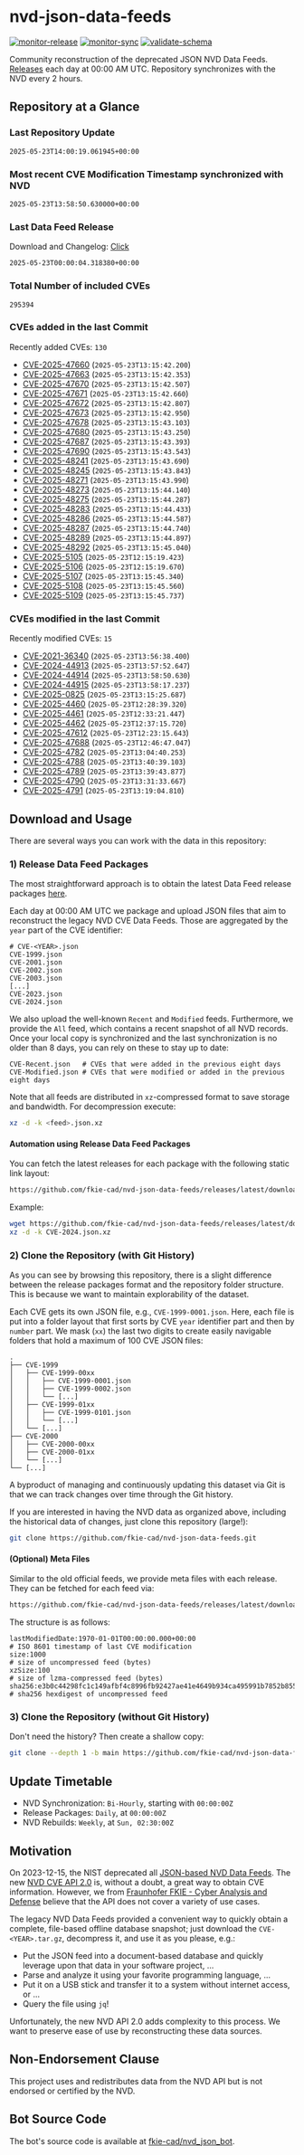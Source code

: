 # nvd-json-data-feeds

[![monitor-release](https://github.com/fkie-cad/nvd-json-data-feeds/actions/workflows/monitor_release.yml/badge.svg)](https://github.com/fkie-cad/nvd-json-data-feeds/actions/workflows/monitor_release.yml)
[![monitor-sync](https://github.com/fkie-cad/nvd-json-data-feeds/actions/workflows/monitor_sync.yml/badge.svg)](https://github.com/fkie-cad/nvd-json-data-feeds/actions/workflows/monitor_sync.yml)
[![validate-schema](https://github.com/fkie-cad/nvd-json-data-feeds/actions/workflows/validate_schema.yml/badge.svg)](https://github.com/fkie-cad/nvd-json-data-feeds/actions/workflows/validate_schema.yml)

Community reconstruction of the deprecated JSON NVD Data Feeds.
[Releases](https://github.com/fkie-cad/nvd-json-data-feeds/releases/latest) each day at 00:00 AM UTC.
Repository synchronizes with the NVD every 2 hours.

## Repository at a Glance

### Last Repository Update

```plain
2025-05-23T14:00:19.061945+00:00
```

### Most recent CVE Modification Timestamp synchronized with NVD

```plain
2025-05-23T13:58:50.630000+00:00
```

### Last Data Feed Release

Download and Changelog: [Click](https://github.com/fkie-cad/nvd-json-data-feeds/releases/latest)

```plain
2025-05-23T00:00:04.318380+00:00
```

### Total Number of included CVEs

```plain
295394
```

### CVEs added in the last Commit

Recently added CVEs: `130`

- [CVE-2025-47660](CVE-2025/CVE-2025-476xx/CVE-2025-47660.json) (`2025-05-23T13:15:42.200`)
- [CVE-2025-47663](CVE-2025/CVE-2025-476xx/CVE-2025-47663.json) (`2025-05-23T13:15:42.353`)
- [CVE-2025-47670](CVE-2025/CVE-2025-476xx/CVE-2025-47670.json) (`2025-05-23T13:15:42.507`)
- [CVE-2025-47671](CVE-2025/CVE-2025-476xx/CVE-2025-47671.json) (`2025-05-23T13:15:42.660`)
- [CVE-2025-47672](CVE-2025/CVE-2025-476xx/CVE-2025-47672.json) (`2025-05-23T13:15:42.807`)
- [CVE-2025-47673](CVE-2025/CVE-2025-476xx/CVE-2025-47673.json) (`2025-05-23T13:15:42.950`)
- [CVE-2025-47678](CVE-2025/CVE-2025-476xx/CVE-2025-47678.json) (`2025-05-23T13:15:43.103`)
- [CVE-2025-47680](CVE-2025/CVE-2025-476xx/CVE-2025-47680.json) (`2025-05-23T13:15:43.250`)
- [CVE-2025-47687](CVE-2025/CVE-2025-476xx/CVE-2025-47687.json) (`2025-05-23T13:15:43.393`)
- [CVE-2025-47690](CVE-2025/CVE-2025-476xx/CVE-2025-47690.json) (`2025-05-23T13:15:43.543`)
- [CVE-2025-48241](CVE-2025/CVE-2025-482xx/CVE-2025-48241.json) (`2025-05-23T13:15:43.690`)
- [CVE-2025-48245](CVE-2025/CVE-2025-482xx/CVE-2025-48245.json) (`2025-05-23T13:15:43.843`)
- [CVE-2025-48271](CVE-2025/CVE-2025-482xx/CVE-2025-48271.json) (`2025-05-23T13:15:43.990`)
- [CVE-2025-48273](CVE-2025/CVE-2025-482xx/CVE-2025-48273.json) (`2025-05-23T13:15:44.140`)
- [CVE-2025-48275](CVE-2025/CVE-2025-482xx/CVE-2025-48275.json) (`2025-05-23T13:15:44.287`)
- [CVE-2025-48283](CVE-2025/CVE-2025-482xx/CVE-2025-48283.json) (`2025-05-23T13:15:44.433`)
- [CVE-2025-48286](CVE-2025/CVE-2025-482xx/CVE-2025-48286.json) (`2025-05-23T13:15:44.587`)
- [CVE-2025-48287](CVE-2025/CVE-2025-482xx/CVE-2025-48287.json) (`2025-05-23T13:15:44.740`)
- [CVE-2025-48289](CVE-2025/CVE-2025-482xx/CVE-2025-48289.json) (`2025-05-23T13:15:44.897`)
- [CVE-2025-48292](CVE-2025/CVE-2025-482xx/CVE-2025-48292.json) (`2025-05-23T13:15:45.040`)
- [CVE-2025-5105](CVE-2025/CVE-2025-51xx/CVE-2025-5105.json) (`2025-05-23T12:15:19.423`)
- [CVE-2025-5106](CVE-2025/CVE-2025-51xx/CVE-2025-5106.json) (`2025-05-23T12:15:19.670`)
- [CVE-2025-5107](CVE-2025/CVE-2025-51xx/CVE-2025-5107.json) (`2025-05-23T13:15:45.340`)
- [CVE-2025-5108](CVE-2025/CVE-2025-51xx/CVE-2025-5108.json) (`2025-05-23T13:15:45.560`)
- [CVE-2025-5109](CVE-2025/CVE-2025-51xx/CVE-2025-5109.json) (`2025-05-23T13:15:45.737`)


### CVEs modified in the last Commit

Recently modified CVEs: `15`

- [CVE-2021-36340](CVE-2021/CVE-2021-363xx/CVE-2021-36340.json) (`2025-05-23T13:56:38.400`)
- [CVE-2024-44913](CVE-2024/CVE-2024-449xx/CVE-2024-44913.json) (`2025-05-23T13:57:52.647`)
- [CVE-2024-44914](CVE-2024/CVE-2024-449xx/CVE-2024-44914.json) (`2025-05-23T13:58:50.630`)
- [CVE-2024-44915](CVE-2024/CVE-2024-449xx/CVE-2024-44915.json) (`2025-05-23T13:58:17.237`)
- [CVE-2025-0825](CVE-2025/CVE-2025-08xx/CVE-2025-0825.json) (`2025-05-23T13:15:25.687`)
- [CVE-2025-4460](CVE-2025/CVE-2025-44xx/CVE-2025-4460.json) (`2025-05-23T12:28:39.320`)
- [CVE-2025-4461](CVE-2025/CVE-2025-44xx/CVE-2025-4461.json) (`2025-05-23T12:33:21.447`)
- [CVE-2025-4462](CVE-2025/CVE-2025-44xx/CVE-2025-4462.json) (`2025-05-23T12:37:15.720`)
- [CVE-2025-47612](CVE-2025/CVE-2025-476xx/CVE-2025-47612.json) (`2025-05-23T12:23:15.643`)
- [CVE-2025-47688](CVE-2025/CVE-2025-476xx/CVE-2025-47688.json) (`2025-05-23T12:46:47.047`)
- [CVE-2025-4782](CVE-2025/CVE-2025-47xx/CVE-2025-4782.json) (`2025-05-23T13:04:40.253`)
- [CVE-2025-4788](CVE-2025/CVE-2025-47xx/CVE-2025-4788.json) (`2025-05-23T13:40:39.103`)
- [CVE-2025-4789](CVE-2025/CVE-2025-47xx/CVE-2025-4789.json) (`2025-05-23T13:39:43.877`)
- [CVE-2025-4790](CVE-2025/CVE-2025-47xx/CVE-2025-4790.json) (`2025-05-23T13:31:33.667`)
- [CVE-2025-4791](CVE-2025/CVE-2025-47xx/CVE-2025-4791.json) (`2025-05-23T13:19:04.810`)


## Download and Usage

There are several ways you can work with the data in this repository:

### 1) Release Data Feed Packages

The most straightforward approach is to obtain the latest Data Feed release packages [here](https://github.com/fkie-cad/nvd-json-data-feeds/releases/latest).

Each day at 00:00 AM UTC we package and upload JSON files that aim to reconstruct the legacy NVD CVE Data Feeds.
Those are aggregated by the `year` part of the CVE identifier:

```
# CVE-<YEAR>.json
CVE-1999.json
CVE-2001.json
CVE-2002.json
CVE-2003.json
[...]
CVE-2023.json
CVE-2024.json
```

We also upload the well-known `Recent` and `Modified` feeds.
Furthermore, we provide the `All` feed, which contains a recent snapshot of all NVD records.
Once your local copy is synchronized and the last synchronization is no older than 8 days, you can rely on these to stay up to date:

```plain
CVE-Recent.json   # CVEs that were added in the previous eight days
CVE-Modified.json # CVEs that were modified or added in the previous eight days
```

Note that all feeds are distributed in `xz`-compressed format to save storage and bandwidth.
For decompression execute:

```sh
xz -d -k <feed>.json.xz
```

#### Automation using Release Data Feed Packages

You can fetch the latest releases for each package with the following static link layout:

```sh
https://github.com/fkie-cad/nvd-json-data-feeds/releases/latest/download/CVE-<YEAR>.json.xz
```

Example:

```sh
wget https://github.com/fkie-cad/nvd-json-data-feeds/releases/latest/download/CVE-2024.json.xz
xz -d -k CVE-2024.json.xz
```

### 2) Clone the Repository (with Git History)

As you can see by browsing this repository, there is a slight difference between the release packages format and the repository folder structure.
This is because we want to maintain explorability of the dataset.

Each CVE gets its own JSON file, e.g., `CVE-1999-0001.json`.
Here, each file is put into a folder layout that first sorts by CVE `year` identifier part and then by `number` part.
We mask (`xx`) the last two digits to create easily navigable folders that hold a maximum of 100 CVE JSON files:

```plain
.
├── CVE-1999
│   ├── CVE-1999-00xx
│   │   ├── CVE-1999-0001.json
│   │   ├── CVE-1999-0002.json
│   │   └── [...]
│   ├── CVE-1999-01xx
│   │   ├── CVE-1999-0101.json
│   │   └── [...]
│   └── [...]
├── CVE-2000
│   ├── CVE-2000-00xx
│   ├── CVE-2000-01xx
│   └── [...]
└── [...]
```

A byproduct of managing and continuously updating this dataset via Git is that we can track changes over time through the Git history.

If you are interested in having the NVD data as organized above, including the historical data of changes, just clone this repository (large!):

```sh
git clone https://github.com/fkie-cad/nvd-json-data-feeds.git
```

#### (Optional) Meta Files

Similar to the old official feeds, we provide meta files with each release. They can be fetched for each feed via:

```sh
https://github.com/fkie-cad/nvd-json-data-feeds/releases/latest/download/CVE-<YEAR>.meta
```

The structure is as follows:

```plain
lastModifiedDate:1970-01-01T00:00:00.000+00:00                          # ISO 8601 timestamp of last CVE modification
size:1000                                                               # size of uncompressed feed (bytes)
xzSize:100                                                              # size of lzma-compressed feed (bytes)
sha256:e3b0c44298fc1c149afbf4c8996fb92427ae41e4649b934ca495991b7852b855 # sha256 hexdigest of uncompressed feed
```

### 3) Clone the Repository (without Git History)

Don't need the history? Then create a shallow copy:

```sh
git clone --depth 1 -b main https://github.com/fkie-cad/nvd-json-data-feeds.git
```


## Update Timetable

* NVD Synchronization: `Bi-Hourly`, starting with `00:00:00Z`
* Release Packages: `Daily`, at `00:00:00Z`
* NVD Rebuilds: `Weekly`, at `Sun, 02:30:00Z`


## Motivation

On 2023-12-15, the NIST deprecated all [JSON-based NVD Data Feeds](https://nvd.nist.gov/vuln/data-feeds#divRetirementBanner-1).
The new [NVD CVE API 2.0](https://nvd.nist.gov/developers/vulnerabilities) is, without a doubt, a great way to obtain CVE information.
However, we from [Fraunhofer FKIE - Cyber Analysis and Defense](https://www.fkie.fraunhofer.de/en/departments/cad.html) believe that the API does not cover a variety of use cases.

The legacy NVD Data Feeds provided a convenient way to quickly obtain a complete, file-based offline database snapshot; just download the `CVE-<YEAR>.tar.gz`, decompress it, and use it as you please, e.g.:

- Put the JSON feed into a document-based database and quickly leverage upon that data in your software project, ...
- Parse and analyze it using your favorite programming language, ...
- Put it on a USB stick and transfer it to a system without internet access, or ...
- Query the file using `jq`!

Unfortunately, the new NVD API 2.0 adds complexity to this process.
We want to preserve ease of use by reconstructing these data sources.

## Non-Endorsement Clause

This project uses and redistributes data from the NVD API but is not endorsed or certified by the NVD.

## Bot Source Code

The bot's source code is available at [fkie-cad/nvd\_json\_bot](https://github.com/fkie-cad/nvd_json_bot).